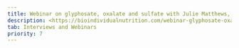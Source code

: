 ```yaml
---
title: Webinar on glyphosate, oxalate and sulfate with Julie Matthews, March 2017.
description: <https://bioindividualnutrition.com/webinar-glyphosate-oxalate-and-sulfate-connection/>
tab: Interviews and Webinars
priority: 7
---
```

